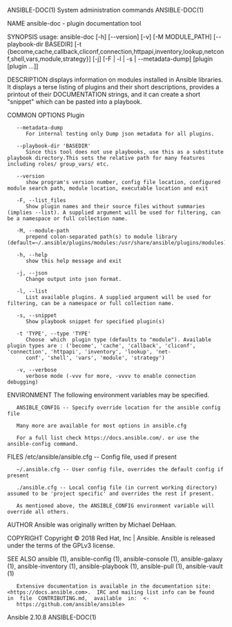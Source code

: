 ANSIBLE-DOC(1)                                                                System administration commands                                                                ANSIBLE-DOC(1)

NAME
       ansible-doc - plugin documentation tool

SYNOPSIS
       usage: ansible-doc [-h] [--version] [-v] [-M MODULE_PATH]
              [--playbook-dir  BASEDIR]  [-t {become,cache,callback,cliconf,connection,httpapi,inventory,lookup,netconf,shell,vars,module,strategy}] [-j] [-F | -l | -s | --metadata-dump]
              [plugin [plugin ...]]

DESCRIPTION
       displays information on modules installed in Ansible libraries.  It displays a terse listing of plugins and their short descriptions, provides a printout  of  their  DOCUMENTATION
       strings, and it can create a short "snippet" which can be pasted into a playbook.

COMMON OPTIONS
          Plugin

       --metadata-dump
          For internal testing only Dump json metadata for all plugins.

       --playbook-dir 'BASEDIR'
          Since this tool does not use playbooks, use this as a substitute playbook directory.This sets the relative path for many features including roles/ group_vars/ etc.

       --version
          show program's version number, config file location, configured module search path, module location, executable location and exit

       -F, --list_files
          Show plugin names and their source files without summaries (implies --list). A supplied argument will be used for filtering, can be a namespace or full collection name.

       -M, --module-path
          prepend colon-separated path(s) to module library (default=~/.ansible/plugins/modules:/usr/share/ansible/plugins/modules)

       -h, --help
          show this help message and exit

       -j, --json
          Change output into json format.

       -l, --list
          List available plugins. A supplied argument will be used for filtering, can be a namespace or full collection name.

       -s, --snippet
          Show playbook snippet for specified plugin(s)

       -t 'TYPE', --type 'TYPE'
          Choose  which  plugin type (defaults to "module"). Available plugin types are : ('become', 'cache', 'callback', 'cliconf', 'connection', 'httpapi', 'inventory', 'lookup', 'net‐
          conf', 'shell', 'vars', 'module', 'strategy')

       -v, --verbose
          verbose mode (-vvv for more, -vvvv to enable connection debugging)

ENVIRONMENT
       The following environment variables may be specified.

       ANSIBLE_CONFIG -- Specify override location for the ansible config file

       Many more are available for most options in ansible.cfg

       For a full list check https://docs.ansible.com/. or use the ansible-config command.

FILES
       /etc/ansible/ansible.cfg -- Config file, used if present

       ~/.ansible.cfg -- User config file, overrides the default config if present

       ./ansible.cfg -- Local config file (in current working directory) assumed to be 'project specific' and overrides the rest if present.

       As mentioned above, the ANSIBLE_CONFIG environment variable will override all others.

AUTHOR
       Ansible was originally written by Michael DeHaan.

COPYRIGHT
       Copyright © 2018 Red Hat, Inc | Ansible.  Ansible is released under the terms of the GPLv3 license.

SEE ALSO
       ansible (1), ansible-config (1), ansible-console (1), ansible-galaxy (1), ansible-inventory (1), ansible-playbook (1), ansible-pull (1), ansible-vault (1)

       Extensive documentation is available in the documentation site: <https://docs.ansible.com>.  IRC and mailing list info can be found  in  file  CONTRIBUTING.md,  available  in:  <‐
       https://github.com/ansible/ansible>

Ansible 2.10.8                                                                                                                                                              ANSIBLE-DOC(1)
